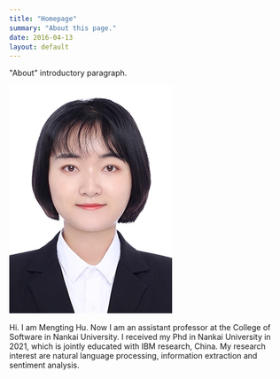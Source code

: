 ```yaml
---
title: "Homepage"
summary: "About this page."
date: 2016-04-13
layout: default
---
```


"About" introductory paragraph.

![Researcher Portrait](assets/images/hmt.jpg "Mengting Hu")

Hi. I am Mengting Hu. 
Now I am an assistant professor at the College of Software in Nankai University. I received my Phd in Nankai University in 2021, which is jointly educated with IBM research, China. My research interest are natural language processing, information extraction and sentiment analysis.




